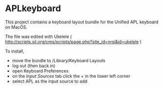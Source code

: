 # APLkeyboard

This project contains a keyboard layout bundle for the Unified APL keyboard on MacOS.

The file was edited with Ukelele ( http://scripts.sil.org/cms/scripts/page.php?site_id=nrsi&id=ukelele )

To install, 
- move the bundle to /Library/Keyboard Layouts
- log out (then back in)
- open Keyboard Preferences
- on the *Input Sources* tab click the + in the lower left corner
- select APL as the input source to add


